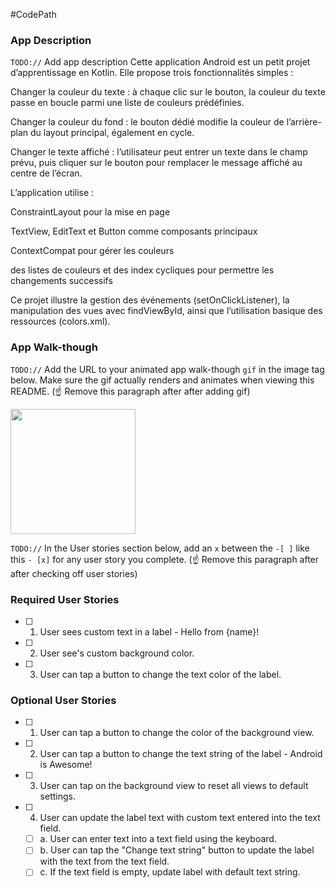 #CodePath

### App Description
`TODO://` Add app description
Cette application Android est un petit projet d’apprentissage en Kotlin. Elle propose trois fonctionnalités simples :

Changer la couleur du texte : à chaque clic sur le bouton, la couleur du texte passe en boucle parmi une liste de couleurs prédéfinies.

Changer la couleur du fond : le bouton dédié modifie la couleur de l’arrière-plan du layout principal, également en cycle.

Changer le texte affiché : l’utilisateur peut entrer un texte dans le champ prévu, puis cliquer sur le bouton pour remplacer le message affiché au centre de l’écran.

L’application utilise :

ConstraintLayout pour la mise en page

TextView, EditText et Button comme composants principaux

ContextCompat pour gérer les couleurs

des listes de couleurs et des index cycliques pour permettre les changements successifs

Ce projet illustre la gestion des événements (setOnClickListener), la manipulation des vues avec findViewById, ainsi que l’utilisation basique des ressources (colors.xml).

### App Walk-though
`TODO://` Add the URL to your animated app walk-though `gif` in the image tag below. Make sure the gif actually renders and animates when viewing this README. (☝️ Remove this paragraph after after adding gif)

<img src="![CodePath_Gif](https://github.com/user-attachments/assets/5b1d8c31-2be9-4267-998f-188fae67f318)
" width=200><br>

`TODO://` In the User stories section below, add an `x` between the `-[ ]` like this `- [x]` for any user story you complete. (☝️ Remove this paragraph after after checking off user stories)

### Required User Stories
- [ ] 1. User sees custom text in a label - Hello from {name}!
- [ ] 2. User see's custom background color.
- [ ] 3. User can tap a button to change the text color of the label.

### Optional User Stories
- [ ] 1. User can tap a button to change the color of the background view.  
- [ ] 2. User can tap a button to change the text string of the label - Android is Awesome!  
- [ ] 3. User can tap on the background view to reset all views to default settings.  
- [ ] 4. User can update the label text with custom text entered into the text field.  
   - [ ] a. User can enter text into a text field using the keyboard.  
   - [ ] b. User can tap the "Change text string" button to update the label with the text from the text field.  
   - [ ] c. If the text field is empty, update label with default text string.  
